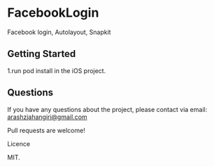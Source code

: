 # FacebookLogin
Facebook login, Autolayout, Snapkit
<br />
## Getting Started
1.run pod install in the iOS project.<br />

## Questions<br/>
If you have any questions about the project, please contact via email: arashzjahangiri@gmail.com

Pull requests are welcome!

Licence

MIT.
